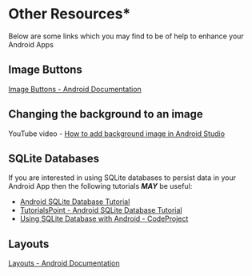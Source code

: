 # Other Resources*

Below are some links which you may find to be of help to enhance your Android Apps

## Image Buttons
[Image Buttons - Android Documentation](https://developer.android.com/reference/android/widget/ImageButton.html)

## Changing the background to an image
YouTube video - [How to add background image in Android Studio](https://www.youtube.com/watch?v=ezpOmH50Xdg)

## SQLite Databases
If you are interested in using SQLite databases to persist data in your Android App then the following tutorials ***MAY*** be useful:

* [Android SQLite Database Tutorial](http://www.androidhive.info/2011/11/android-sqlite-database-tutorial/)
* [TutorialsPoint - Android SQLite Database Tutorial](http://www.tutorialspoint.com/android/android_sqlite_database.htm)
* [Using SQLite Database with Android - CodeProject](http://www.codeproject.com/Articles/119293/Using-SQLite-Database-with-Android)

## Layouts
[Layouts - Android Documentation](https://developer.android.com/guide/topics/ui/declaring-layout.html)
